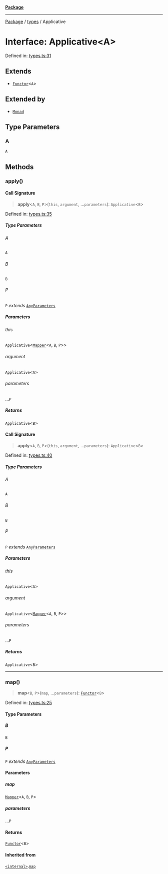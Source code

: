 [**Package**](../../README.md)

***

[Package](../../modules.md) / [types](../README.md) / Applicative

# Interface: Applicative\<A\>

Defined in: [types.ts:31](https://github.com/AlexXanderGrib/monads-io/blob/88cc2f22cfbd8717d7e52da6913dd270216344b1/src/types.ts#L31)

## Extends

- [`Functor`](Functor.md)\<`A`\>

## Extended by

- [`Monad`](Monad.md)

## Type Parameters

### A

`A`

## Methods

### apply()

#### Call Signature

> **apply**\<`A`, `B`, `P`\>(`this`, `argument`, ...`parameters`): `Applicative`\<`B`\>

Defined in: [types.ts:35](https://github.com/AlexXanderGrib/monads-io/blob/88cc2f22cfbd8717d7e52da6913dd270216344b1/src/types.ts#L35)

##### Type Parameters

###### A

`A`

###### B

`B`

###### P

`P` *extends* [`AnyParameters`](../type-aliases/AnyParameters.md)

##### Parameters

###### this

`Applicative`\<[`Mapper`](../type-aliases/Mapper.md)\<`A`, `B`, `P`\>\>

###### argument

`Applicative`\<`A`\>

###### parameters

...`P`

##### Returns

`Applicative`\<`B`\>

#### Call Signature

> **apply**\<`A`, `B`, `P`\>(`this`, `argument`, ...`parameters`): `Applicative`\<`B`\>

Defined in: [types.ts:40](https://github.com/AlexXanderGrib/monads-io/blob/88cc2f22cfbd8717d7e52da6913dd270216344b1/src/types.ts#L40)

##### Type Parameters

###### A

`A`

###### B

`B`

###### P

`P` *extends* [`AnyParameters`](../type-aliases/AnyParameters.md)

##### Parameters

###### this

`Applicative`\<`A`\>

###### argument

`Applicative`\<[`Mapper`](../type-aliases/Mapper.md)\<`A`, `B`, `P`\>\>

###### parameters

...`P`

##### Returns

`Applicative`\<`B`\>

***

### map()

> **map**\<`B`, `P`\>(`map`, ...`parameters`): [`Functor`](Functor.md)\<`B`\>

Defined in: [types.ts:25](https://github.com/AlexXanderGrib/monads-io/blob/88cc2f22cfbd8717d7e52da6913dd270216344b1/src/types.ts#L25)

#### Type Parameters

##### B

`B`

##### P

`P` *extends* [`AnyParameters`](../type-aliases/AnyParameters.md)

#### Parameters

##### map

[`Mapper`](../type-aliases/Mapper.md)\<`A`, `B`, `P`\>

##### parameters

...`P`

#### Returns

[`Functor`](Functor.md)\<`B`\>

#### Inherited from

[`<internal>`](../../either.exports/-internal-/README.md).[`map`](../../either.exports/-internal-/functions/map-1.md)
